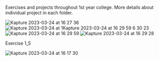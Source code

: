 Exercises and projects throughout 1st year college.
More details about individual project in each folder.


![Kapture 2023-03-24 at 16 27 36](https://user-images.githubusercontent.com/112631548/227584916-917620b8-0de3-4ae1-aa0d-36a54897c78c.gif)
![Kapture 2023-03-24 at 1![Kapture 2023-03-24 at 16 29 59](https://user-images.githubusercontent.com/112631548/227585505-d559e88f-0269-4c62-a694-886daf430d4f.gif)
6 30 23](https://user-images.githubusercontent.com/112631548/227585479-e9bbdb28-0d3f-434f-b27d-14d5989c8df0.gif)
![Kapture 2023-03-24 at 16 29 59](https://user-images.githubusercontent.com/112631548/227585620-9786b2e6-1ed1-413e-8cad-a3ba93a86da6.gif)
![Kapture 2023-03-24 at 16 29 28](https://user-images.githubusercontent.com/112631548/227585537-cd2de9d0-3e3f-4cbd-a772-ea10323a2282.gif)







Exercise 1_5

![Kapture 2023-03-24 at 16 17 30](https://user-images.githubusercontent.com/112631548/227582636-f0fbbe1d-ceb7-4832-8574-1eb18227f19b.gif)

